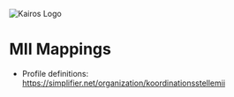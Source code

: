 ![Kairos Logo](https://www.kairos.de/app/uploads/kairos-logo-blue.png "Kairos Logo")

MII Mappings
========================

* Profile definitions: https://simplifier.net/organization/koordinationsstellemii
